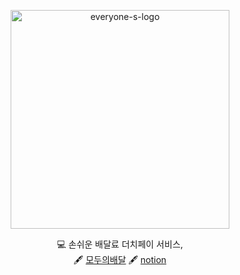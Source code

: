 <p align="center">
    <img src="https://user-images.githubusercontent.com/74768098/151696036-d307d0b3-e590-4f42-acc5-5d1052c6d4bf.png" alt="everyone-s-logo" width="350" height="350">
</p>
<div align="center">

  💻 손쉬운 배달료 더치페이 서비스, <br>
  🖋 [모두의배달](https://everyone-s-delivery.com)
  🖋 [notion](https://www.notion.so/30c3b978485a47ed97b49939e8d044c4)
</div>

